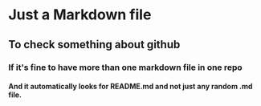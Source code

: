 # Just a Markdown file
## To check something about github
### If it's fine to have more than one markdown file in one repo
#### And it automatically looks for README.md and not just any random .md file. 
